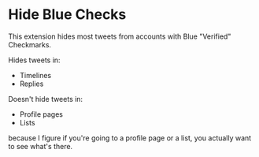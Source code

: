 # Hide Blue Checks

This extension hides most tweets from accounts with Blue "Verified" Checkmarks.

Hides tweets in:
- Timelines
- Replies

Doesn't hide tweets in:
- Profile pages
- Lists

because I figure if you're going to a profile page or a list, you actually want to see what's there.
